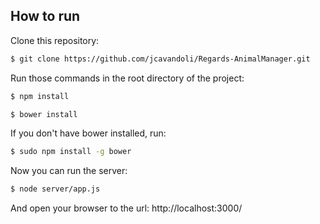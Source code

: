 ## How to run

Clone this repository:
```sh
$ git clone https://github.com/jcavandoli/Regards-AnimalManager.git
```
Run those commands in the root directory of the project:
```sh
$ npm install
```
```sh
$ bower install
```
If you don't have bower installed, run:
```sh
$ sudo npm install -g bower
```

Now you can run the server:
```sh
$ node server/app.js
```

And open your browser to the url:
http://localhost:3000/